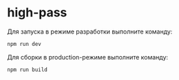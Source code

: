 # high-pass

Для запуска в режиме разработки выполните команду:

```bash
npm run dev
```

Для сборки в production-режиме выполните команду:

```bash
npm run build
```
